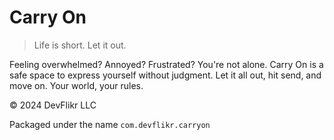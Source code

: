 # Carry On

> Life is short. Let it out.

Feeling overwhelmed? Annoyed? Frustrated? You're not alone. Carry On is a safe space to express yourself without judgment. Let it all out, hit send, and move on. Your world, your rules.

© 2024 DevFlikr LLC

Packaged under the name `com.devflikr.carryon`
